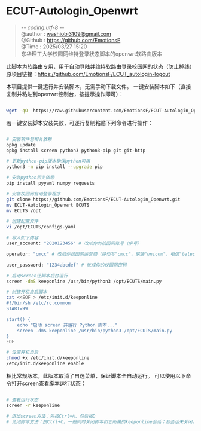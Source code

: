 # ECUT-Autologin_Openwrt
>-*- coding:utf-8 -*-</br>
> @author : washiobi3109@gmail.com</br>
> @Github : https://github.com/EmotionsF </br>
> @Time : 2025/03/27 15:20  </br>
东华理工大学校园网维持登录状态脚本的openwrt软路由版本

此脚本为软路由专用，用于自动登陆并维持软路由登录校园网的状态（防止掉线）
原项目链接：https://github.com/EmotionsF/ECUT_autologin-logout

本项目提供一键运行并安装脚本，无需手动下载文件。
一键安装脚本如下（直接复制并粘贴到openwrt控制台，按提示操作即可）：

```bash

wget -qO- https://raw.githubusercontent.com/EmotionsF/ECUT-Autologin_Openwrt/refs/heads/main/setup.sh | sh

```

若一键安装脚本安装失败，可逐行复制粘贴下列命令进行操作：

```bash

# 安装软件包相关依赖
opkg update
opkg install screen python3 python3-pip git git-http

# 更新python-pip版本确保python可用
python3 -m pip install --upgrade pip

# 安装python相关依赖
pip install pyyaml numpy requests

# 安装校园网自动登录程序
git clone https://github.com/EmotionsF/ECUT-Autologin_Openwrt.git
mv ECUT-Autologin_Openwrt ECUTS
mv ECUTS /opt

# 创建配置文件
vi /opt/ECUTS/configs.yaml

# 写入如下内容
user_account: "2020123456" # 改成你的校园网账号（学号）

operator: "cmcc" # 改成你校园网运营商（移动写"cmcc"，联通"unicom"，电信"telecom"）

user_password: "1234abcdef" # 改成你的校园网密码

# 启动screen让脚本后台运行
screen -dmS keeponline /usr/bin/python3 /opt/ECUTS/main.py

# 创建开机自启脚本
cat <<EOF > /etc/init.d/keeponline
#!/bin/sh /etc/rc.common
START=99

start() {
    echo "启动 screen 并运行 Python 脚本..."
    screen -dmS keeponline /usr/bin/python3 /opt/ECUTS/main.py
}
EOF

# 设置开机自启
chmod +x /etc/init.d/keeponline
/etc/init.d/keeponline enable

```

相比常规版本，此版本取消了自选菜单，保证脚本全自动运行。
可以使用以下命令打开screen查看脚本运行状态：

```bash

# 查看运行状态
screen -r keeponline

# 退出screen方法：先按Ctrl+A，然后按D
# 关闭脚本方法：按Ctrl+C，一般同时关闭脚本和它所属的keeponline会话；若会话未关闭，请输入exit回车。

```


